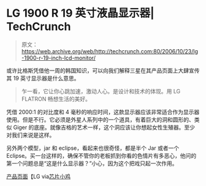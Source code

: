 # LG 1900 R 19 英寸液晶显示器| TechCrunch

> 原文：<https://web.archive.org/web/http://techcrunch.com:80/2006/10/23/lg-1900-r-19-inch-lcd-monitor/>

或许比格斯凭借他一周的韩国知识，可以向我们解释三星在其产品页面上大肆宣传其 19 英寸显示器是什么意思。

> 乍一看，它让你心跳加速，激动人心。是设计和技术的体现。用 LG FLATRON 畅想生活的美好。

凭借 2000:1 的对比度和 4 毫秒的响应时间，这款显示器应该非常适合作为显示器使用。但是不行。它必须是外星人系列中的一个道具，有着巨大的洞和圆形的、类似 Giger 的底座。就像吉格的艺术一样，这个洞应该让你想起女性生殖器。至少对我们来说是这样。

另外两个模型，jar 和 eclipse，看起来也很奇怪，都是半个 Jar 或者一个 Eclipse。买一台这样的，确保不管你的老板抓到你看的色情片有多恶心，他问的第一个问题总是“这是什么显示器？”小心，因为这个把戏只起一次作用。

[产品页面](https://web.archive.org/web/20131122000819/http://www.lge.com/products/model/detail/l1900r.jhtml)【LG via[芯片小鸡](https://web.archive.org/web/20131122000819/http://www.chipchick.com/2006/10/lgs_holier_then.html)